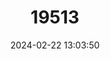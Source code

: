 ---
title: "19513"
category: "Rhinoderma darwinii"
draft: false
date: 2024-02-22 13:03:50
languages:
  English: ["Darwin's Frog", "Southern Darwin's Frog"]
  Spanish; Castilian: ["Rana Narigona", "Ranita de Darwin", "Sapito Partero", "Sapito Vaquero"]
---